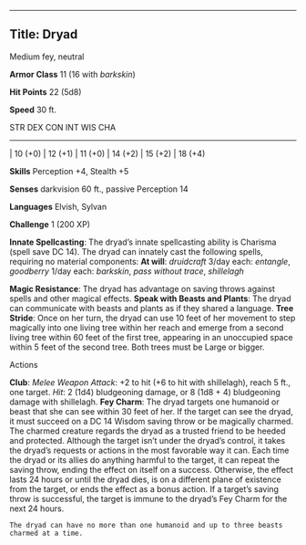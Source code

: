 -------------------------
Title: Dryad
-------------------------


Medium fey, neutral

**Armor Class** 11 (16 with *barkskin*)

**Hit Points** 22 (5d8)

**Speed** 30 ft.

  STR         DEX         CON         INT         WIS         CHA
  ----------- ----------- ----------- ----------- ----------- -----------
  | 10 (+0)   | 12 (+1)   | 11 (+0)   | 14 (+2)   | 15 (+2)   | 18 (+4)

**Skills** Perception +4, Stealth +5

**Senses** darkvision 60 ft., passive Perception 14

**Languages** Elvish, Sylvan

**Challenge** 1 (200 XP)


**Innate Spellcasting**: The dryad’s innate spellcasting ability is
Charisma (spell save DC 14). The dryad can innately cast the following
spells, requiring no material components:
**At will**: *druidcraft*
3/day each: *entangle*, *goodberry*
1/day each: *barkskin*, *pass without trace*, *shillelagh*

**Magic Resistance**: The dryad has advantage on saving throws against
spells and other magical effects.
**Speak with Beasts and Plants**: The dryad can communicate with beasts
and plants as if they shared a language.
**Tree Stride**: Once on her turn, the dryad can use 10 feet of her
movement to step magically into one living tree within her reach and
emerge from a second living tree within 60 feet of the first tree,
appearing in an unoccupied space within 5 feet of the second tree. Both
trees must be Large or bigger.


Actions

**Club**: *Melee Weapon Attack*: +2 to hit (+6 to hit with
    shillelagh), reach 5 ft., one target. *Hit*: 2 (1d4) bludgeoning
    damage, or 8 (1d8 + 4) bludgeoning damage with shillelagh.
**Fey Charm**: The dryad targets one humanoid or beast that she can
    see within 30 feet of her. If the target can see the dryad, it must
    succeed on a DC 14 Wisdom saving throw or be magically charmed. The
    charmed creature regards the dryad as a trusted friend to be heeded
    and protected. Although the target isn’t under the dryad’s control,
    it takes the dryad’s requests or actions in the most favorable way
    it can. Each time the dryad or its allies do anything harmful to the
    target, it can repeat the saving throw, ending the effect on itself
    on a success. Otherwise, the effect lasts 24 hours or until the
    dryad dies, is on a different plane of existence from the target, or
    ends the effect as a bonus action. If a target’s saving throw is
    successful, the target is immune to the dryad’s Fey Charm for the
    next 24 hours.

    The dryad can have no more than one humanoid and up to three beasts
    charmed at a time.

